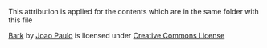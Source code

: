 This attribution is applied for the contents which are in the same folder with this file

[Bark](https://3dtextures.me/2017/11/26/stylized-bark-001) by [Joao Paulo](https://www.patreon.com/gendo) is licensed under [Creative Commons License](https://3dtextures.me/about/)
